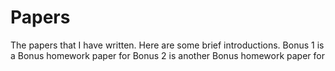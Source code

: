 # Papers
The papers that I have written.
Here are some brief introductions.
Bonus 1 is a Bonus homework paper for 
Bonus 2 is another Bonus homework paper for
